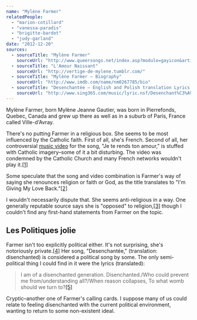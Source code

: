 ```yaml
---
name: "Mylène Farmer"
relatedPeople:
  - "marion-cotillard"
  - "vanessa-paradis"
  - "brigitte-bardot"
  - "judy-garland"
date: "2012-12-20"
sources:
  - sourceTitle: "Mylène Farmer"
    sourceUrl: "http://www.queersongs.net/index.asp?modulo=gayicon&artistid=89"
  - sourceTitle: "L'Amour Naissant"
    sourceUrl: "http://vertige-de-mylene.tumblr.com/"
  - sourceTitle: "Mylène Farmer – Biography"
    sourceUrl: "http://www.imdb.com/name/nm0267785/bio"
  - sourceTitle: "Desenchantée – English and Polish translation Lyrics – Kate Ryan"
    sourceUrl: "http://www.sing365.com/music/lyric.nsf/Desenchant%C3%A9e-English-and-Polish-translation-lyrics-Kate-Ryan/259176092097AE4948256D6500143739"
---
```


Mylène Farmer, born Mylène Jeanne Gautier, was born in Pierrefonds, Quebec, Canada and grew up there as well as in a suburb of Paris, France called Ville-d'Avray.

There's no putting Farmer in a religious box. She seems to be most influenced by the Catholic faith. First of all, she's French. Second of all, her controversial [music video](https://www.youtube.com/watch?v=w5rwVEHweTg) for the song, "Je te rends ton amour," is stuffed with Catholic imagery–some of it a bit disturbing. The video was condemned by the Catholic Church and many French networks wouldn't play it.<a class="source-citation" href="#http://www.queersongs.net/index.asp?modulo=gayicon&artistid=89" title="Mylène Farmer">[1]</a>

Some speculate that the song and video combination is Farmer's way of saying she renounces religion or faith or God, as the title translates to "I'm Giving My Love Back."<a class="source-citation" href="#http://vertige-de-mylene.tumblr.com/" title="L&apos;Amour Naissant">[2]</a>

I wouldn't necessarily dispute that. She seems anti-religious in a way. One generally reputable source says she is "opposed" to religion,<a class="source-citation" href="#http://www.imdb.com/name/nm0267785/bio" title="Mylène Farmer – Biography">[3]</a> though I couldn't find any first-hand statements from Farmer on the topic.


## Les Politiques jolie

Farmer isn't too explicitly political either. It's not surprising, she's notoriously private.<a class="source-citation" href="#http://www.imdb.com/name/nm0267785/bio" title="Mylène Farmer – Biography">[4]</a> Her song, "Desenchantée," (translation: disenchanted) is considered a political song by some. The only semi-political thing I could find in it were the lyrics (translated):

>I am of a disenchanted generation. Disenchanted./Who could prevent me from/understanding all?/When reason collapses, To what womb should we turn to?<a class="source-citation" href="#http://www.sing365.com/music/lyric.nsf/Desenchant%C3%A9e-English-and-Polish-translation-lyrics-Kate-Ryan/259176092097AE4948256D6500143739" title="Desenchantée – English and Polish translation Lyrics – Kate Ryan">[5]</a>

Cryptic–another one of Farmer's calling cards. I suppose many of us could relate to feeling disenchanted with the current political environment, wanting to return to some non-existent ideal.